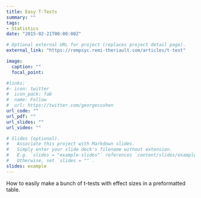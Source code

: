 ```yaml
---
title: Easy T-Tests
summary: ""
tags:
- Statistics
date: "2015-02-21T00:00:00Z"

# Optional external URL for project (replaces project detail page).
external_link: "https://rempsyc.remi-theriault.com/articles/t-test"

image:
  caption: ""
  focal_point:

#links:
#- icon: twitter
#  icon_pack: fab
#  name: Follow
#  url: https://twitter.com/georgecushen
url_code: ""
url_pdf: ""
url_slides: ""
url_video: ""

# Slides (optional).
#   Associate this project with Markdown slides.
#   Simply enter your slide deck's filename without extension.
#   E.g. `slides = "example-slides"` references `content/slides/example-slides.md`.
#   Otherwise, set `slides = ""`.
slides: example
---
```


How to easily make a bunch of t-tests with effect sizes in a preformatted table.
